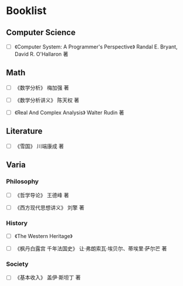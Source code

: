# Booklist

## Computer Science

- [ ] 《Computer System: A Programmer's Perspective》 Randal E. Bryant, David R. O'Hallaron 著

## Math

- [ ] 《数学分析》 梅加强 著

- [ ] 《数学分析讲义》 陈天权 著

- [ ] 《Real And Complex Analysis》 Walter Rudin 著

## Literature

- [ ] 《雪国》 川端康成 著

## Varia

### Philosophy

- [ ] 《哲学导论》 王德峰 著

- [ ] 《西方现代思想讲义》 刘擎 著

### History

- [ ] 《The Western Heritage》 

- [ ] 《枫丹白露宫 千年法国史》 让·弗朗索瓦·埃贝尔、蒂埃里·萨尔芒 著

### Society

- [ ] 《基本收入》 盖伊·斯坦丁 著